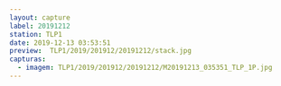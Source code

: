```yaml
---
layout: capture
label: 20191212
station: TLP1
date: 2019-12-13 03:53:51
preview:  TLP1/2019/201912/20191212/stack.jpg
capturas:
  - imagem: TLP1/2019/201912/20191212/M20191213_035351_TLP_1P.jpg
---
```

